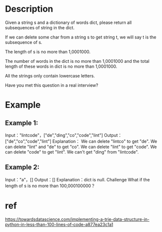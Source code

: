 # Description
Given a string s and a dictionary of words dict, please return all subsequences of string in the dict.

If we can delete some char from a string s to get string t, we will say t is the subsequence of s.

The length of s is no more than 1\,0001000.

The number of words in the dict is no more than 1\,0001000 and the total length of these words in dict is no more than 1\,0001000.

All the strings only contain lowercase letters.

Have you met this question in a real interview?  
# Example
## Example 1:

Input："lintcode"，["de","ding","co","code","lint"]
Output：["de","co","code","lint"]
Explanation：
We can delete "lintco" to get "de".
We can delete "lint" and "de" to get "co".
We can delete "lint" to get "code".
We can delete "code" to get "lint".
We can't get "ding" from "lintcode".
## Example 2:

Input："a"，[]
Output：[]
Explanation：dict is null.
Challenge
What if the length of s is no more than 100\,000100000？

# ref
https://towardsdatascience.com/implementing-a-trie-data-structure-in-python-in-less-than-100-lines-of-code-a877ea23c1a1